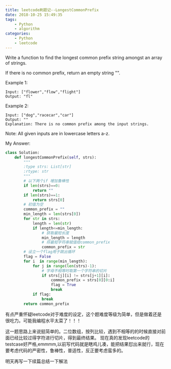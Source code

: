 ```yaml
---
title: leetcode刷题记--LongestCommonPrefix
date: 2018-10-25 15:49:35
tags:
	- Python
	- algorithm
categories:
	- Python
	- leetcode
---
```


Write a function to find the longest common prefix string amongst an array of strings.

If there is no common prefix, return an empty string "".

Example 1:
```
Input: ["flower","flow","flight"]
Output: "fl"
```

Example 2:
```
Input: ["dog","racecar","car"]
Output: ""
Explanation: There is no common prefix among the input strings.
```

Note:
All given inputs are in lowercase letters a-z.
<!-- more -->

My Answer:
```Python
class Solution:
    def longestCommonPrefix(self, strs):
        """
        :type strs: List[str]
        :rtype: str
        """
		# 以下两个if 增加鲁棒性 
        if len(strs)==0:
            return ""
        if len(strs)==1:
            return strs[0]
		# 初值为空
        common_prefix = ""
        min_length = len(strs[0])
        for str in strs:
            length = len(str)
            if length<=min_length:
				# 获取最短长度
                min_length = length
				# 将最短字符串赋值给common_prefix		
                common_prefix = str
		# 设立一个flag用于跳出循环
        flag = False
        for i  in range(min_length):
            for j in range(len(strs)-1):
                # 字母不相等时取第一个字符串的切片
                if strs[j][i] != strs[j+1][i]:
                    common_prefix = strs[0][0:i]
                    flag = True
                    break
            if flag:
                break
        return common_prefix
```

有点严重怀疑leetcode对于难度的设定，这个题难度等级为简单，但是做着还是很吃力。可能我编程水平太菜了！！！

这一题思路上来说挺简单的。二位数组，按列比较，遇到不相等的的时候直接对前面已经比较过得字符进行切片，得到最终结果。
现在真的发现leetcode的testcase好严格,emmmm,以前写代码就是瞎鸡儿凑，能把结果怼出来就行，现在要考虑代码的严密性，鲁棒性，普适性，反正要考虑蛮多的。

明天再写一下续篇总结一下解法





